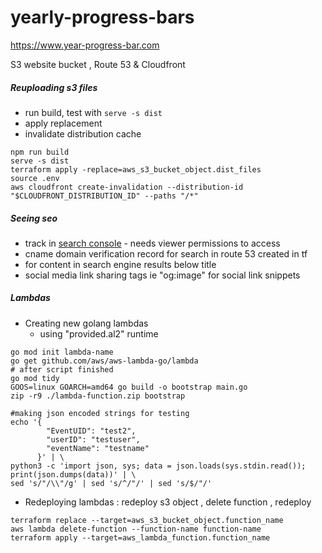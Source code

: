 # yearly-progress-bars

https://www.year-progress-bar.com

S3 website bucket , Route 53 & Cloudfront

##### Reuploading s3 files

- run build, test with `serve -s dist`
- apply replacement
- invalidate distribution cache

```
npm run build
serve -s dist
terraform apply -replace=aws_s3_bucket_object.dist_files
source .env
aws cloudfront create-invalidation --distribution-id "$CLOUDFRONT_DISTRIBUTION_ID" --paths "/*"
```

##### Seeing seo

- track in [search console](https://search.google.com/search-console/welcome?utm_source=about-page) - needs viewer permissions to access
- cname domain verification record for search in route 53 created in tf
- <meta name="description"> for content in search engine results below title
- social media link sharing tags ie "og:image" for social link snippets

##### Lambdas

- Creating new golang lambdas
  - using "provided.al2" runtime

```
go mod init lambda-name
go get github.com/aws/aws-lambda-go/lambda
# after script finished
go mod tidy
GOOS=linux GOARCH=amd64 go build -o bootstrap main.go
zip -r9 ./lambda-function.zip bootstrap

#making json encoded strings for testing
echo '{
        "EventUID": "test2",
        "userID": "testuser",
        "eventName": "testname"
      }' | \
python3 -c 'import json, sys; data = json.loads(sys.stdin.read()); print(json.dumps(data))' | \
sed 's/"/\\"/g' | sed 's/^/"/' | sed 's/$/"/'
```

- Redeploying lambdas : redeploy s3 object , delete function , redeploy

```
terraform replace --target=aws_s3_bucket_object.function_name
aws lambda delete-function --function-name function-name
terraform apply --target=aws_lambda_function.function_name
```
